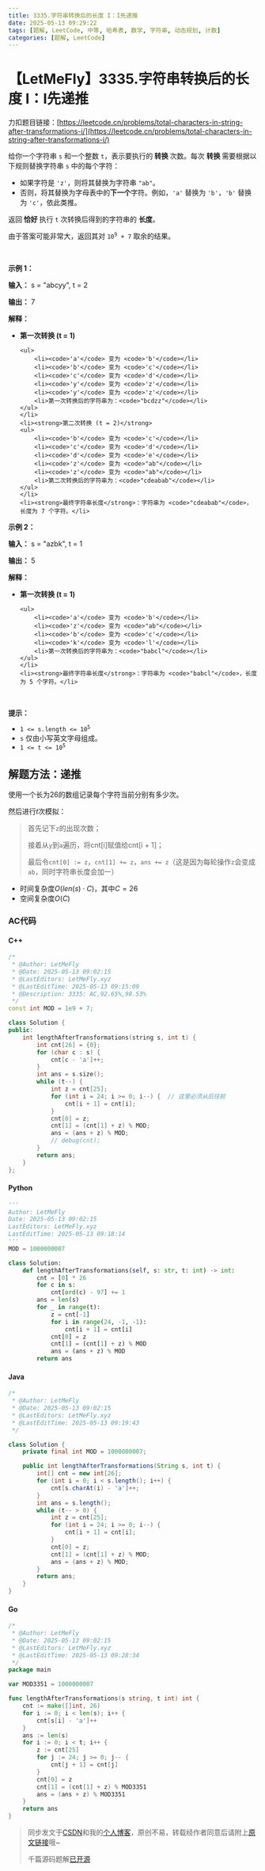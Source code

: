 ```yaml
---
title: 3335.字符串转换后的长度 I：I先递推
date: 2025-05-13 09:29:22
tags: [题解, LeetCode, 中等, 哈希表, 数学, 字符串, 动态规划, 计数]
categories: [题解, LeetCode]
---
```


# 【LetMeFly】3335.字符串转换后的长度 I：I先递推

力扣题目链接：[https://leetcode.cn/problems/total-characters-in-string-after-transformations-i/](https://leetcode.cn/problems/total-characters-in-string-after-transformations-i/)

<p>给你一个字符串 <code>s</code> 和一个整数 <code>t</code>，表示要执行的<strong> 转换 </strong>次数。每次 <strong>转换 </strong>需要根据以下规则替换字符串 <code>s</code> 中的每个字符：</p>

<ul>
	<li>如果字符是 <code>'z'</code>，则将其替换为字符串 <code>"ab"</code>。</li>
	<li>否则，将其替换为字母表中的<strong>下一个</strong>字符。例如，<code>'a'</code> 替换为 <code>'b'</code>，<code>'b'</code> 替换为 <code>'c'</code>，依此类推。</li>
</ul>

<p>返回<strong> 恰好 </strong>执行 <code>t</code> 次转换后得到的字符串的 <strong>长度</strong>。</p>

<p>由于答案可能非常大，返回其对 <code>10<sup>9</sup> + 7</code> 取余的结果。</p>

<p>&nbsp;</p>

<p><strong class="example">示例 1：</strong></p>

<div class="example-block">
<p><strong>输入：</strong> <span class="example-io">s = "abcyy", t = 2</span></p>

<p><strong>输出：</strong> <span class="example-io">7</span></p>

<p><strong>解释：</strong></p>

<ul>
	<li><strong>第一次转换 (t = 1)</strong>

	<ul>
		<li><code>'a'</code> 变为 <code>'b'</code></li>
		<li><code>'b'</code> 变为 <code>'c'</code></li>
		<li><code>'c'</code> 变为 <code>'d'</code></li>
		<li><code>'y'</code> 变为 <code>'z'</code></li>
		<li><code>'y'</code> 变为 <code>'z'</code></li>
		<li>第一次转换后的字符串为：<code>"bcdzz"</code></li>
	</ul>
	</li>
	<li><strong>第二次转换 (t = 2)</strong>
	<ul>
		<li><code>'b'</code> 变为 <code>'c'</code></li>
		<li><code>'c'</code> 变为 <code>'d'</code></li>
		<li><code>'d'</code> 变为 <code>'e'</code></li>
		<li><code>'z'</code> 变为 <code>"ab"</code></li>
		<li><code>'z'</code> 变为 <code>"ab"</code></li>
		<li>第二次转换后的字符串为：<code>"cdeabab"</code></li>
	</ul>
	</li>
	<li><strong>最终字符串长度</strong>：字符串为 <code>"cdeabab"</code>，长度为 7 个字符。</li>
</ul>
</div>

<p><strong class="example">示例 2：</strong></p>

<div class="example-block">
<p><strong>输入：</strong> <span class="example-io">s = "azbk", t = 1</span></p>

<p><strong>输出：</strong> <span class="example-io">5</span></p>

<p><strong>解释：</strong></p>

<ul>
	<li><strong>第一次转换 (t = 1)</strong>

	<ul>
		<li><code>'a'</code> 变为 <code>'b'</code></li>
		<li><code>'z'</code> 变为 <code>"ab"</code></li>
		<li><code>'b'</code> 变为 <code>'c'</code></li>
		<li><code>'k'</code> 变为 <code>'l'</code></li>
		<li>第一次转换后的字符串为：<code>"babcl"</code></li>
	</ul>
	</li>
	<li><strong>最终字符串长度</strong>：字符串为 <code>"babcl"</code>，长度为 5 个字符。</li>
</ul>
</div>

<p>&nbsp;</p>

<p><strong>提示：</strong></p>

<ul>
	<li><code>1 &lt;= s.length &lt;= 10<sup>5</sup></code></li>
	<li><code>s</code> 仅由小写英文字母组成。</li>
	<li><code>1 &lt;= t &lt;= 10<sup>5</sup></code></li>
</ul>


    
## 解题方法：递推

使用一个长为26的数组记录每个字符当前分别有多少次。

然后进行$t$次模拟：

> 首先记下`z`的出现次数；
>
> 接着从`y`到`a`遍历，将cnt[i]赋值给cnt[i + 1]；
>
> 最后令`cnt[0] := z`，`cnt[1] += z`，`ans += z`（这是因为每轮操作`z`会变成`ab`，同时字符串长度会加一）

+ 时间复杂度$O(len(s)\cdot C)$，其中$C=26$
+ 空间复杂度$O(C)$

### AC代码

#### C++

```cpp
/*
 * @Author: LetMeFly
 * @Date: 2025-05-13 09:02:15
 * @LastEditors: LetMeFly.xyz
 * @LastEditTime: 2025-05-13 09:15:09
 * @Description: 3335: AC,92.65%,98.53%
 */
const int MOD = 1e9 + 7;

class Solution {
public:
    int lengthAfterTransformations(string s, int t) {
        int cnt[26] = {0};
        for (char c : s) {
            cnt[c - 'a']++;
        }
        int ans = s.size();
        while (t--) {
            int z = cnt[25];
            for (int i = 24; i >= 0; i--) {  // 这里必须从后往前
                cnt[i + 1] = cnt[i];
            }
            cnt[0] = z;
            cnt[1] = (cnt[1] + z) % MOD;
            ans = (ans + z) % MOD;
            // debug(cnt);
        }
        return ans;
    }
};
```

#### Python

```python
'''
Author: LetMeFly
Date: 2025-05-13 09:02:15
LastEditors: LetMeFly.xyz
LastEditTime: 2025-05-13 09:18:14
'''
MOD = 1000000007

class Solution:
    def lengthAfterTransformations(self, s: str, t: int) -> int:
        cnt = [0] * 26
        for c in s:
            cnt[ord(c) - 97] += 1
        ans = len(s)
        for _ in range(t):
            z = cnt[-1]
            for i in range(24, -1, -1):
                cnt[i + 1] = cnt[i]
            cnt[0] = z
            cnt[1] = (cnt[1] + z) % MOD
            ans = (ans + z) % MOD
        return ans
```

#### Java

```java
/*
 * @Author: LetMeFly
 * @Date: 2025-05-13 09:02:15
 * @LastEditors: LetMeFly.xyz
 * @LastEditTime: 2025-05-13 09:19:43
 */

class Solution {
    private final int MOD = 1000000007;

    public int lengthAfterTransformations(String s, int t) {
        int[] cnt = new int[26];
        for (int i = 0; i < s.length(); i++) {
            cnt[s.charAt(i) - 'a']++;
        }
        int ans = s.length();
        while (t-- > 0) {
            int z = cnt[25];
            for (int i = 24; i >= 0; i--) {
                cnt[i + 1] = cnt[i];
            }
            cnt[0] = z;
            cnt[1] = (cnt[1] + z) % MOD;
            ans = (ans + z) % MOD;
        }
        return ans;
    }
}
```

#### Go

```go
/*
 * @Author: LetMeFly
 * @Date: 2025-05-13 09:02:15
 * @LastEditors: LetMeFly.xyz
 * @LastEditTime: 2025-05-13 09:28:34
 */
package main

var MOD3351 = 1000000007

func lengthAfterTransformations(s string, t int) int {
    cnt := make([]int, 26)
    for i := 0; i < len(s); i++ {
        cnt[s[i] - 'a']++
    }
    ans := len(s)
    for i := 0; i < t; i++ {
        z := cnt[25]
        for j := 24; j >= 0; j-- {
            cnt[j + 1] = cnt[j]
        }
        cnt[0] = z
        cnt[1] = (cnt[1] + z) % MOD3351
        ans = (ans + z) % MOD3351
    }
    return ans
}
```

> 同步发文于[CSDN](https://letmefly.blog.csdn.net/article/details/147916305)和我的[个人博客](https://blog.letmefly.xyz/)，原创不易，转载经作者同意后请附上[原文链接](https://blog.letmefly.xyz/2025/05/13/LeetCode%203335.%E5%AD%97%E7%AC%A6%E4%B8%B2%E8%BD%AC%E6%8D%A2%E5%90%8E%E7%9A%84%E9%95%BF%E5%BA%A6I/)哦~
>
> 千篇源码题解[已开源](https://github.com/LetMeFly666/LeetCode)
